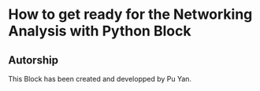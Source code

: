 # How to get ready for the Networking Analysis with Python Block

## Autorship
This Block has been created and developped by Pu Yan. 
